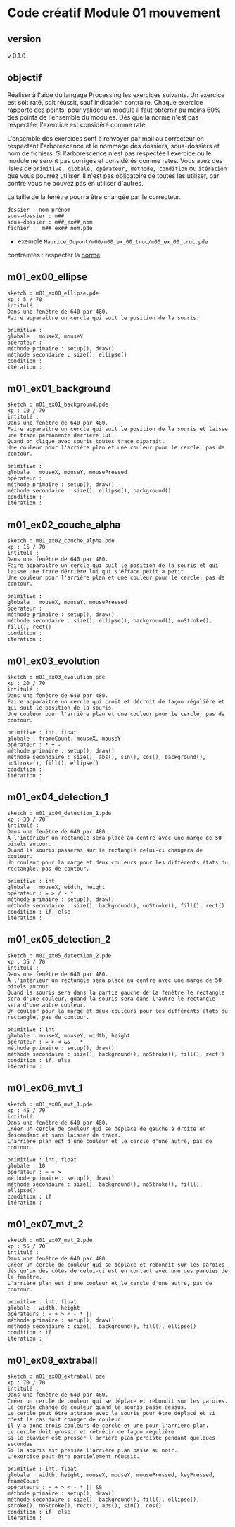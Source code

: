 # Code créatif Module 01 mouvement

## version
v 0.1.0

## objectif

Réaliser à l'aide du langage Processing les exercices suivants.
Un exercice est soit raté, soit réussit, sauf indication contraire.
Chaque exercice rapporte des points, pour valider un module il faut obternir au moins 60% des points de l'ensemble du modules.
Dés que la norme n'est pas respectée, l'exercice est considéré comme raté.

L'ensemble des exercices sont à renvoyer par mail au correcteur en respectant l'arborescence et le nommage des dossiers, sous-dossiers et nom de fichiers. Si l'arborescence n'est pas respectée l'exercice ou le module ne seront pas corrigés et considérés comme ratés.
Vous avez des listes de `primitive, globale, opérateur, méthode, condition` ou `itération` que vous pourrez utiliser. Il n'est pas obligatoire de toutes les utiliser, par contre vous ne pouvez pas en utiliser d'autres.

La taille de la fenêtre pourra être changée par le correcteur.

```
dossier : nom prénom
sous-dossier : m##
sous-dossier : m##_ex##_nom
fichier :  m##_ex##_nom.pde
```
* exemple `Maurice_Dupont/m00/m00_ex_00_truc/m00_ex_00_truc.pde`


contraintes : 
respecter la [norme](https://github.com/StanLepunK/La-Voie-du-Code/blob/master/norme_voie_du_code.md)


## m01_ex00_ellipse
```
sketch : m01_ex00_ellipse.pde
xp : 5 / 70
intitulé :
Dans une fenêtre de 640 par 480.
Faire apparaitre un cercle qui suit le position de la souris.
```
```
primitive : 
globale : mouseX, mouseY
opérateur : 
méthode primaire : setup(), draw()
méthode secondaire : size(), ellipse()
condition :
itération :
```
## m01_ex01_background
```
sketch : m01_ex01_background.pde
xp : 10 / 70
intitulé :
Dans une fenêtre de 640 par 480.
Faire apparaitre un cercle qui suit le position de la souris et laisse une trace permanente derrière lui.
Quand on clique avec souris toutes trace diparait.
Une couleur pour l'arrière plan et une couleur pour le cercle, pas de contour.
```
```
primitive : 
globale : mouseX, mouseY, mousePressed
opérateur : 
méthode primaire : setup(), draw()
méthode secondaire : size(), ellipse(), background()
condition :
itération :
```
## m01_ex02_couche_alpha
```
sketch : m01_ex02_couche_alpha.pde
xp : 15 / 70
intitulé :
Dans une fenêtre de 640 par 480.
Faire apparaitre un cercle qui suit le position de la souris et qui laisse une trace dérrière lui qui s'éfface petit à petit.
Une couleur pour l'arrière plan et une couleur pour le cercle, pas de contour.
```
```
primitive : 
globale : mouseX, mouseY, mousePressed
opérateur : 
méthode primaire : setup(), draw()
méthode secondaire : size(), ellipse(), background(), noStroke(), fill(), rect()
condition :
itération :
```
## m01_ex03_evolution
```
sketch : m01_ex03_evolution.pde
xp : 20 / 70
intitulé : 
Dans une fenêtre de 640 par 480.
Faire apparaitre un cercle qui croit et décroit de façon régulière et qui suit le position de la souris.
Une couleur pour l'arrière plan et une couleur pour le cercle, pas de contour.
```
```
primitive : int, float
globale : frameCount, mouseX, mouseY
opérateur : * + -
méthode primaire : setup(), draw()
méthode secondaire : size(), abs(), sin(), cos(), background(), noStroke(), fill(), ellipse()
condition :
itération :
```
## m01_ex04_detection_1
```
sketch : m01_ex04_detection_1.pde
xp : 30 / 70
intitulé : 
Dans une fenêtre de 640 par 480.
À l'intérieur un rectangle sera placé au centre avec une marge de 50 pixels autour.
Quand la souris passeras sur le rectangle celui-ci changera de couleur.
Un couleur pour la marge et deux couleurs pour les différents états du rectangle, pas de contour.
```
```
primitive : int
globale : mouseX, width, height
opérateur : = > / - *
méthode primaire : setup(), draw()
méthode secondaire : size(), background(), noStroke(), fill(), rect()
condition : if, else
itération :
```
## m01_ex05_detection_2
```
sketch : m01_ex05_detection_2.pde
xp : 35 / 70
intitulé : 
Dans une fenêtre de 640 par 480.
À l'intérieur un rectangle sera placé au centre avec une marge de 50 pixels autour.
Quand la souris sera dans la partie gauche de la fenêtre le rectangle sera d'une couleur, quand la souris sera dans l'autre le rectangle sera d'une autre couleur.
Un couleur pour la marge et deux couleurs pour les différents états du rectangle, pas de contour.
```
```
primitive : int
globale : mouseX, mouseY, width, height
opérateur : = > < && - *
méthode primaire : setup(), draw()
méthode secondaire : size(), background(), noStroke(), fill(), rect()
condition : if, else
itération :
```
## m01_ex06_mvt_1
```
sketch : m01_ex06_mvt_1.pde
xp : 45 / 70
intitulé : 
Dans une fenêtre de 640 par 480. 
Créer un cercle de couleur qui se déplace de gauche à droite en descendant et sans laisser de trace.
L'arrière plan est d'une couleur et le cercle d'une autre, pas de contour.
```
```
primitive : int, float
globale : 10
opérateur : = + >
méthode primaire : setup(), draw()
méthode secondaire : size(), background(), noStroke(), fill(), ellipse()
condition : if
itération :
```
## m01_ex07_mvt_2
```
sketch : m01_ex07_mvt_2.pde
xp : 55 / 70
intitulé : 
Dans une fenêtre de 640 par 480.
Créer un cercle de couleur qui se déplace et rebondit sur les paroies dés qu'un des côtés de celui-ci est en contact avec une des paroies de la fenêtre.
L'arrière plan est d'une couleur et le cercle d'une autre, pas de contour.
```
```
primitive : int, float
globale : width, height
opérateurs : = + > < - * ||
méthode primaire : setup(), draw()
méthode secondaire : size(), background(), fill(), ellipse()
condition : if
itération :
```
## m01_ex08_extraball
```
sketch : m01_ex08_extraball.pde
xp : 70 / 70
intitulé : 
Dans une fenêtre de 640 par 480.
Créer un cercle de couleur qui se déplace et rebondit sur les paroies. 
Le cercle change de couleur quand la souris passe dessus. 
Le cercle peut être attrapé avec la souris pour être déplacé et si c'est le cas doit changer de couleur.
Il y a donc trois couleurs de cercle et une pour l'arrière plan. 
Le cercle doit grossir et rétrécir de façon régulière.
Si le clavier est présser l'arrière plan persiste pendant quelques secondes.
Si la souris est pressée l'arrière plan passe au noir.
L'exercice peut-être partielement réussit.
```
```
primitive : int, float
globale : width, height, mouseX, mouseY, mousePressed, keyPressed, frameCount
opérateurs : = + > < - * || &&
méthode primaire : setup(), draw()
méthode secondaire : size(), background(), fill(), ellipse(), stroke(), noStroke(), rect(), abs(), sin(), cos()
condition : if, else
itération :
```


